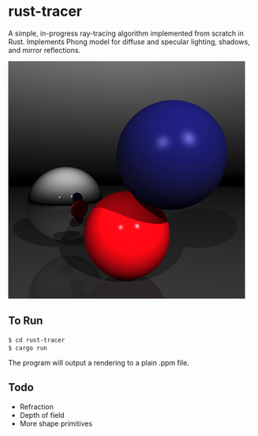 # rust-tracer
A simple, in-progress ray-tracing algorithm implemented from scratch in Rust.
Implements Phong model for diffuse and specular lighting, shadows, and mirror reflections.

![Sample Render](https://raw.githubusercontent.com/NickEvans/rust-tracer/master/render.png)

## To Run
```
$ cd rust-tracer
$ cargo run
```
The program will output a rendering to a plain .ppm file.

## Todo
- Refraction
- Depth of field
- More shape primitives
